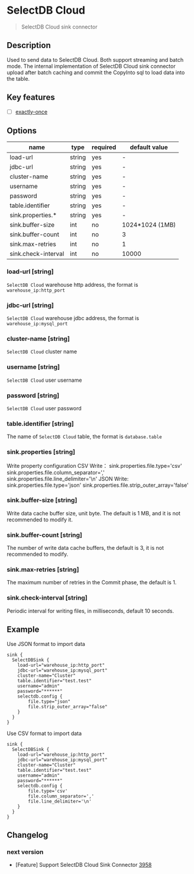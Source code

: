# SelectDB Cloud

> SelectDB Cloud sink connector

## Description
Used to send data to SelectDB Cloud. Both support streaming and batch mode.
The internal implementation of SelectDB Cloud sink connector upload after batch caching and commit the CopyInto sql to load data into the table.
## Key features

- [ ] [exactly-once](../../concept/connector-v2-features.md)

## Options

| name                | type   | required | default value   |
|---------------------|--------|----------|-----------------|
| load-url            | string | yes      | -               |
| jdbc-url            | string | yes      | -               |
| cluster-name        | string | yes      | -               |
| username            | string | yes      | -               |
| password            | string | yes      | -               |
| table.identifier    | string | yes      | -               |
| sink.properties.*   | string | yes      | -               |
| sink.buffer-size    | int    | no       | 1024*1024 (1MB) |
| sink.buffer-count   | int    | no       | 3               |
| sink.max-retries    | int    | no       | 1               |
| sink.check-interval | int    | no       | 10000           |

### load-url [string]

`SelectDB Cloud` warehouse http address, the format is `warehouse_ip:http_port`

### jdbc-url [string]

`SelectDB Cloud` warehouse jdbc address, the format is `warehouse_ip:mysql_port`

### cluster-name [string]

`SelectDB Cloud` cluster name

### username [string]

`SelectDB Cloud` user username

### password [string]

`SelectDB Cloud` user password

### table.identifier [string]

The name of `SelectDB Cloud` table, the format is `database.table`

### sink.properties [string]

Write property configuration
CSV Write：
    sink.properties.file.type='csv' 
    sink.properties.file.column_separator=',' 
    sink.properties.file.line_delimiter='\n' 
JSON Write: 
    sink.properties.file.type='json' 
    sink.properties.file.strip_outer_array='false'

### sink.buffer-size [string]

Write data cache buffer size, unit byte. The default is 1 MB, and it is not recommended to modify it.

### sink.buffer-count [string]

The number of write data cache buffers, the default is 3, it is not recommended to modify.

### sink.max-retries [string]

The maximum number of retries in the Commit phase, the default is 1.

### sink.check-interval [string]

Periodic interval for writing files, in milliseconds, default 10 seconds.

## Example

Use JSON format to import data

```
sink {
  SelectDBSink {
    load-url="warehouse_ip:http_port"
    jdbc-url="warehouse_ip:mysql_port"
    cluster-name="Cluster"
    table.identifier="test.test"
    username="admin"
    password="******"
    selectdb.config {
        file.type="json"
        file.strip_outer_array="false"
    }
  }
}
```

Use CSV format to import data

```
sink {
  SelectDBSink {
    load-url="warehouse_ip:http_port"
    jdbc-url="warehouse_ip:mysql_port"
    cluster-name="Cluster"
    table.identifier="test.test"
    username="admin"
    password="******"
    selectdb.config {
        file.type='csv' 
        file.column_separator=',' 
        file.line_delimiter='\n' 
    }
  }
}
```

## Changelog

### next version

- [Feature] Support SelectDB Cloud Sink Connector [3958](https://github.com/apache/incubator-seatunnel/pull/3958)
  